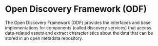 <!-- SPDX-License-Identifier: Apache-2.0 -->
  
# Open Discovery Framework (ODF)
  
The Open Discovery Framework (ODF) provides the interfaces and base implementations for components
(called discovery services) that access data-related assets and extract characteristics 
about the data that can be stored in an open metadata repository.